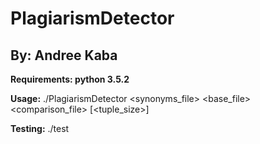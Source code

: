 # PlagiarismDetector
## By: Andree Kaba

**Requirements: python 3.5.2**

**Usage:** ./PlagiarismDetector <synonyms_file> <base_file> <comparison_file> [<tuple_size>]

**Testing:** ./test